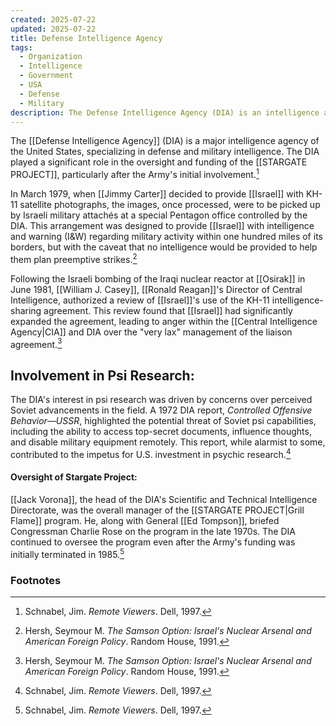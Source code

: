 ```yaml
---
created: 2025-07-22
updated: 2025-07-22
title: Defense Intelligence Agency
tags:
  - Organization
  - Intelligence
  - Government
  - USA
  - Defense
  - Military
description: The Defense Intelligence Agency (DIA) is an intelligence agency of the United States federal government, specializing in defense and military intelligence.
---
```

The [[Defense Intelligence Agency]] (DIA) is a major intelligence agency of the United States, specializing in defense and military intelligence. The DIA played a significant role in the oversight and funding of the [[STARGATE PROJECT]], particularly after the Army's initial involvement.[^1]

In March 1979, when [[Jimmy Carter]] decided to provide [[Israel]] with KH-11 satellite photographs, the images, once processed, were to be picked up by Israeli military attachés at a special Pentagon office controlled by the DIA. This arrangement was designed to provide [[Israel]] with intelligence and warning (I&W) regarding military activity within one hundred miles of its borders, but with the caveat that no intelligence would be provided to help them plan preemptive strikes.[^2]

Following the Israeli bombing of the Iraqi nuclear reactor at [[Osirak]] in June 1981, [[William J. Casey]], [[Ronald Reagan]]'s Director of Central Intelligence, authorized a review of [[Israel]]'s use of the KH-11 intelligence-sharing agreement. This review found that [[Israel]] had significantly expanded the agreement, leading to anger within the [[Central Intelligence Agency|CIA]] and DIA over the "very lax" management of the liaison agreement.[^2]

## Involvement in Psi Research:
The DIA's interest in psi research was driven by concerns over perceived Soviet advancements in the field. A 1972 DIA report, *Controlled Offensive Behavior—USSR*, highlighted the potential threat of Soviet psi capabilities, including the ability to access top-secret documents, influence thoughts, and disable military equipment remotely. This report, while alarmist to some, contributed to the impetus for U.S. investment in psychic research.[^1]

#### Oversight of Stargate Project:
[[Jack Vorona]], the head of the DIA's Scientific and Technical Intelligence Directorate, was the overall manager of the [[STARGATE PROJECT|Grill Flame]] program. He, along with General [[Ed Tompson]], briefed Congressman Charlie Rose on the program in the late 1970s. The DIA continued to oversee the program even after the Army's funding was initially terminated in 1985.[^1]

### Footnotes
[^1]: Schnabel, Jim. *Remote Viewers*. Dell, 1997.
[^2]: Hersh, Seymour M. *The Samson Option: Israel's Nuclear Arsenal and American Foreign Policy*. Random House, 1991.